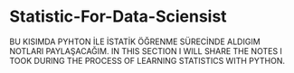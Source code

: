 # Statistic-For-Data-Sciensist
BU KISIMDA PYHTON İLE İSTATİK ÖĞRENME SÜRECİNDE ALDIGIM NOTLARI PAYLAŞACAĞIM.
IN THIS SECTION I WILL SHARE THE NOTES I TOOK DURING THE PROCESS OF LEARNING STATISTICS WITH PYTHON.
